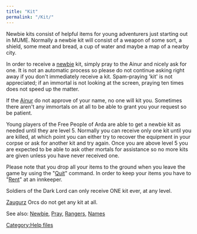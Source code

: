```yaml
---
title: "Kit"
permalink: "/Kit/"
---
```


Newbie kits consist of helpful items for young adventurers just starting
out in MUME. Normally a newbie kit will consist of a weapon of some
sort, a shield, some meat and bread, a cup of water and maybe a map of a
nearby city.

In order to receive a [newbie](newbie "wikilink") kit, simply pray to
the Ainur and nicely ask for one. It is not an automatic process so
please do not continue asking right away if you don't immediately
receive a kit. Spam-praying 'kit' is not appreciated; if an immortal is
not looking at the screen, praying ten times does not speed up the
matter.

If the [Ainur](Ainur "wikilink") do not approve of your name, no one
will kit you. Sometimes there aren't any immortals on at all to be able
to grant you your request so be patient.

Young players of the Free People of Arda are able to get a newbie kit as
needed until they are level 5. Normally you can receive only one kit
until you are killed, at which point you can either try to recover the
equipment in your corpse or ask for another kit and try again. Once you
are above level 5 you are expected to be able to ask other mortals for
assistance so no more kits are given unless you have never received one.

Please note that you drop all your items to the ground when you leave
the game by using the "[Quit](Quit "wikilink")" command. In order to
keep your items you have to "[Rent](Rent "wikilink")" at an innkeeper.

Soldiers of the Dark Lord can only receive ONE kit ever, at any level.

[Zaugurz](Zaugurz "wikilink") Orcs do not get any kit at all.

See also: [Newbie](Newbie "wikilink"), [Pray](Pray "wikilink"),
[Rangers](Rangers "wikilink"), [Names](Names "wikilink")

[Category:Help files](Category:Help_files "wikilink")